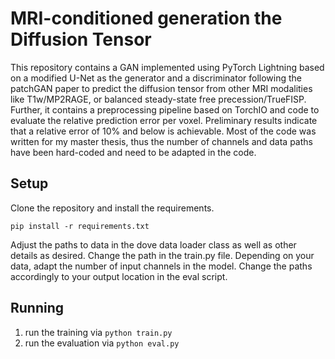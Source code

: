 # MRI-conditioned generation the Diffusion Tensor
This repository contains a GAN implemented using PyTorch Lightning based on a modified U-Net as the generator and a discriminator following the patchGAN paper to predict the diffusion tensor from other MRI modalities like T1w/MP2RAGE, or balanced steady-state free precession/TrueFISP.
Further, it contains a preprocessing pipeline based on TorchIO and code to evaluate the relative prediction error per voxel.
Preliminary results indicate that a relative error of 10% and below is achievable.
Most of the code was written for my master thesis, thus the number of channels and data paths have been hard-coded and need to be adapted in the code.


## Setup
Clone the repository and install the requirements.
```
pip install -r requirements.txt
```

Adjust the paths to data in the dove data loader class as well as other details as desired.
Change the path in the train.py file.
Depending on your data, adapt the number of input channels in the model.
Change the paths accordingly to your output location in the eval script.

## Running
1. run the training via `python train.py`
2. run the evaluation via `python eval.py`
